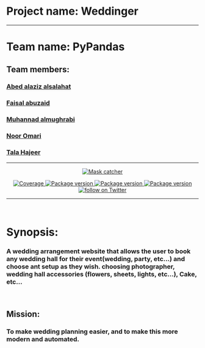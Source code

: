 # Project name: Weddinger
___
# Team name: PyPandas

## Team members:
### [Abed alaziz alsalahat](https://github.com/abdalazzezzalsalahat)
### [Faisal abuzaid](https://github.com/faisalabuzaid)
### [Muhannad almughrabi](https://github.com/mhn998)
### [Noor Omari](https://github.com/nooromari)
### [Tala Hajeer](https://github.com/talahajeer)
____


<p align="center">
  <a href="https://github.com/organs-2021/Weddinger"><img src="https://cdn.picpng.com/wedding/pic-wedding-41304.png" alt="Mask catcher"></a>
</p>

<p align="center">

<a href="https://github.com/organs-2021/no-mask-catcher" target="_blank">
    <img src="https://img.shields.io/codecov/c/github/tiangolo/fastapi?color=%2334D058" alt="Coverage">
</a>

<a href="https://pypi.org/project/tensorflow/" target="_blank">
    <img src="https://img.shields.io/pypi/v/fastapi?color=%2334D058&label=pypi%20package" alt="Package version">
</a>

<a href="https://pypi.org/project/tensorflow/" target="_blank">
    <img src="https://img.shields.io/pypi/v/fastapi?color=%2334D058&label=pypi%20tensorflow" alt="Package version">
</a>

<a href="https://pypi.org/project/cmake/" target="_blank">
    <img src="https://img.shields.io/pypi/v/fastapi?color=%2922D228&label=pypi%20CMake" alt="Package version">
</a>

<a href="https://twitter.com/intent/follow?screen_name=chrisatmachine">
      <img src="https://img.shields.io/twitter/follow/chrisatmachine?style=social&logo=twitter" alt="follow on Twitter">
</a>

</p>


___

<br>

# Synopsis: 

<h3>A wedding arrangement website that allows the user to book any wedding hall for their event(wedding, party, etc...) and choose ant setup as they wish. choosing photographer, wedding hall accessories (flowers, sheets, lights, etc...), Cake, etc...</h3>
<br>

## Mission:

<h3>To make wedding planning easier, and to make 
this more modern and automated.</h3>

<br>

